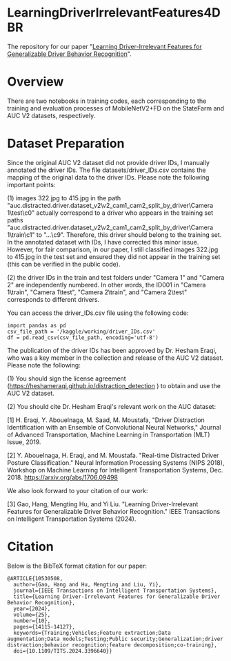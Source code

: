 # LearningDriverIrrelevantFeatures4DBR

The repository for our paper "[Learning Driver-Irrelevant Features for Generalizable Driver Behavior Recognition](https://ieeexplore.ieee.org/abstract/document/10530508)".

# Overview

There are two notebooks in training codes, each corresponding to the training and evaluation processes of MobileNetV2+FD on the StateFarm and AUC V2 datasets, respectively.

# Dataset Preparation

Since the original AUC V2 dataset did not provide driver IDs, I manually annotated the driver IDs. The file datasets/driver_IDs.csv contains the mapping of the original data to the driver IDs. Please note the following important points:

(1) images 322.jpg to 415.jpg in the path "auc.distracted.driver.dataset_v2\v2_cam1_cam2_split_by_driver\Camera 1\test\c0" actually correspond to a driver who appears in the training set paths "auc.distracted.driver.dataset_v2\v2_cam1_cam2_split_by_driver\Camera 1\train\c1" to "...\c9". Therefore, this driver should belong to the training set. In the annotated dataset with IDs, I have corrected this minor issue. However, for fair comparison, in our paper, I still classified images 322.jpg to 415.jpg in the test set and ensured they did not appear in the training set (this can be verified in the public code).

(2) the driver IDs in the train and test folders under "Camera 1" and "Camera 2" are independently numbered. In other words, the ID001 in "Camera 1\train", "Camera 1\test", "Camera 2\train", and "Camera 2\test" corresponds to different drivers.

You can access the driver_IDs.csv file using the following code:
```
import pandas as pd
csv_file_path = '/kaggle/working/driver_IDs.csv'
df = pd.read_csv(csv_file_path, encoding='utf-8')
```

The publication of the driver IDs has been approved by Dr. Hesham Eraqi, who was a key member in the collection and release of the AUC V2 dataset. Please note the following: 

(1) You should sign the license agreement (https://heshameraqi.github.io/distraction_detection ) to obtain and use the AUC V2 dataset.

(2) You should cite Dr. Hesham Eraqi's relevant work on the AUC dataset: 

[1] H. Eraqi, Y. Abouelnaga, M. Saad, M. Moustafa, "Driver Distraction Identification with an Ensemble of Convolutional Neural Networks," Journal of Advanced Transportation, Machine Learning in Transportation (MLT) Issue, 2019. 

[2] Y. Abouelnaga, H. Eraqi, and M. Moustafa. "Real-time Distracted Driver Posture Classification." Neural Information Processing Systems (NIPS 2018), Workshop on Machine Learning for Intelligent Transportation Systems, Dec. 2018. https://arxiv.org/abs/1706.09498

We also look forward to your citation of our work: 

[3] Gao, Hang, Mengting Hu, and Yi Liu. "Learning Driver-Irrelevant Features for Generalizable Driver Behavior Recognition." IEEE Transactions on Intelligent Transportation Systems (2024).

# Citation

Below is the BibTeX format citation for our paper:

```
@ARTICLE{10530508,
  author={Gao, Hang and Hu, Mengting and Liu, Yi},
  journal={IEEE Transactions on Intelligent Transportation Systems}, 
  title={Learning Driver-Irrelevant Features for Generalizable Driver Behavior Recognition}, 
  year={2024},
  volume={25},
  number={10},
  pages={14115-14127},
  keywords={Training;Vehicles;Feature extraction;Data augmentation;Data models;Testing;Public security;Generalization;driver distraction;behavior recognition;feature decomposition;co-training},
  doi={10.1109/TITS.2024.3396640}}

```
